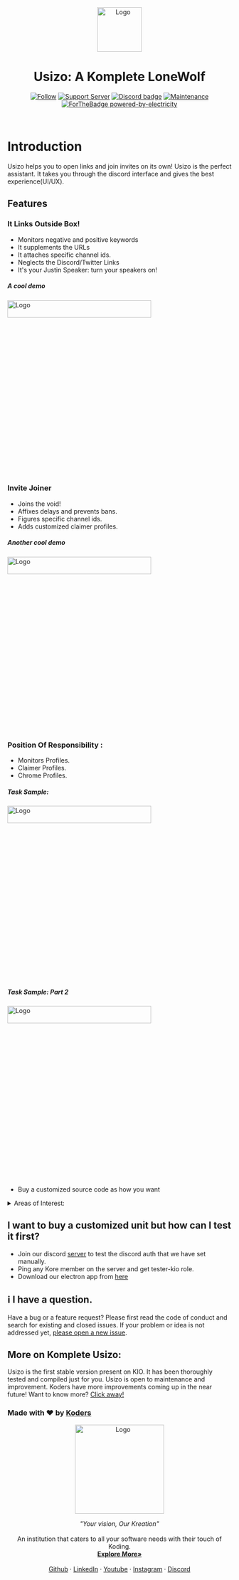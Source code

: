 <div align="center" >
    <img alt="Logo" height=100 src="./assets/KIO_24.png"/>
    <h1>Usizo: A Komplete LoneWolf</h1>
 </h1>
    
[![Follow](https://img.shields.io/github/followers/koders-in?label=Koders&style=social)](https://github.com/koders-in)
[![Support Server](https://img.shields.io/discord/591914197219016707.svg?color=7289da&label=Koders&logo=discord&style=flat-square)](https://discord.gg/hGS24JC)
[![Discord badge](https://img.shields.io/static/v1?label=Depends&message=node&color=blue)](https://shields.io/)
[![Maintenance](https://img.shields.io/badge/Maintained%3F-yes-green.svg)](https://GitHub.com/Naereen/StrapDown.js/graphs/commit-activity)
<br />
[![ForTheBadge powered-by-electricity](http://ForTheBadge.com/images/badges/powered-by-electricity.svg)](http://ForTheBadge.com)
</div>
<br />

# Introduction

Usizo helps you to open links and join invites on its own! Usizo is the perfect assistant. It takes you through the discord interface and gives the best experience(UI/UX).

## **Features**

###  It Links Outside Box!

-   Monitors negative and positive keywords
-   It supplements the URLs
-   It attaches specific channel ids. 
-   Neglects the Discord/Twitter Links
-   It's your Justin Speaker: turn your speakers on!

##### _A cool demo_

<img alt="Logo" height="10%" width="80%" src="./assets/linkopener.gif"/>

### Invite Joiner

-   Joins the void!
-   Affixes delays and prevents bans. 
-   Figures specific channel ids. 
-   Adds customized claimer profiles.

##### _Another cool demo_

 <img alt="Logo"    height="10%" width="80%" src="./assets/invite.gif"/>

### Position Of Responsibility :

- Monitors Profiles.
- Claimer Profiles.
- Chrome Profiles.

##### _Task Sample:_

<img alt="Logo" align="center" height="10%" width="80%" src="./assets/data.gif"/>

##### _Task Sample: Part 2_

<img alt="Logo"  height="10%" width="80%"   src="./assets/setting.gif"/>

-   Buy a customized source code as how you want
<details><summary>Areas of Interest:</summary>
<p>
    <li>Easy buying of customized source codes.</li>
<li>Looks over custom Webhooks.</li>
<li>Exports and Imports logs.</li>
<li>Exports and Imports settings.</li>
<li>Discord Auth.</li>
<li>Discord rich presence.</li>
<li>Adds and removes chrome users.</li>
<li>Detects activity status.</li>
<li>Shows the current profile.</li>
<li>Confirms the logouts.</li>
<li>Role-based Auth.</li>
<li>Loads and Saves configs.</li>
<li>Starts and Stops the Bot.</li>
<li>Tests webhooks instantly and manually.</li>
</p>
</details>

## I want to buy a customized unit but how can I test it first?

-   Join our discord [server](https://discord.com/invite/hGS24JC) to test the discord auth that we have set manually. 
-   Ping any Kore member on the server and get tester-kio role. 
-   Download our electron app from [here](https://drive.google.com/drive/folders/10SNruCpDUD6BuclW8STwNo9LO61Z6QbE?usp=sharing)

## ℹ️ I have a question.

Have a bug or a feature request? Please first read the code of conduct and search for existing and closed issues. If your problem or idea is not addressed yet, [please open a new issue](https://github.com/koders-in/KompleteAIO/issues).

## More on Komplete Usizo:
Usizo is the first stable version present on KIO. It has been thoroughly tested and compiled just for you. Usizo is open to maintenance and improvement. Koders have more improvements coming up in the near future! Want to know more? [Click away!](https://koders.in/)


### Made with ❤️ by [Koders](http://koders.in/)

<p align="center">
  <a href="https://koders.in/">
    <img src="./assets/koders.png" alt="Logo" width="200" height="200">
  </a>
</p>
<p align="center">
  <i> "Your vision, Our Kreation" </i>
  <br>
  <br>
  An institution that caters to all your software needs with their touch of Koding.
  <br>
  <a href="https://www.koders.in"><strong>Explore More»</strong></a>
  <br>
  <br>
  <a href="https://www.github.com/koders-in">Github</a>
  ·
  <a href="https://www.linkedin.com/company/54359381/">LinkedIn</a>
  ·
  <a href="https://www.youtube.com/channel/UCZ5abFiwqKyJLIQ1Jqb6bNg">Youtube</a>
  ·
  <a href="https://www.instagram.com/koders_in/">Instagram</a>
  ·
  <a href="https://discord.gg/hGS24JC">Discord</a>
</p>
